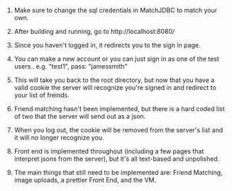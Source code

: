 1. Make sure to change the sql credentials in MatchJDBC to match your own.

2. After building and running, go to http://localhost:8080/ 

3. Since you haven't logged in, it redirects you to the sign in page.

4. You can make a new account or you can just sign in as one of the test users.. e.g. "test1", pass: "jamessmith"

5. This will take you back to the root directory, but now that you have a valid cookie the server will recognize you're signed in and redirect to your list of freinds.

6. Friend matching hasn't been implemented, but there is a hard coded list of two that the server will send out as a json.

7. When you log out, the cookie will be removed from the server's list and it will no longer recognize you.

8. Front end is implemented throughout (including a few pages that interpret jsons from the server), but it's all text-based and unpolished.

9. The main things that still need to be implemented are: Friend Matching, image uploads, a prettier Front End, and the VM.
